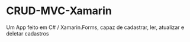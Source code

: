 # CRUD-MVC-Xamarin
Um App feito em C# / Xamarin.Forms, capaz de cadastrar, ler, atualizar e deletar cadastros
